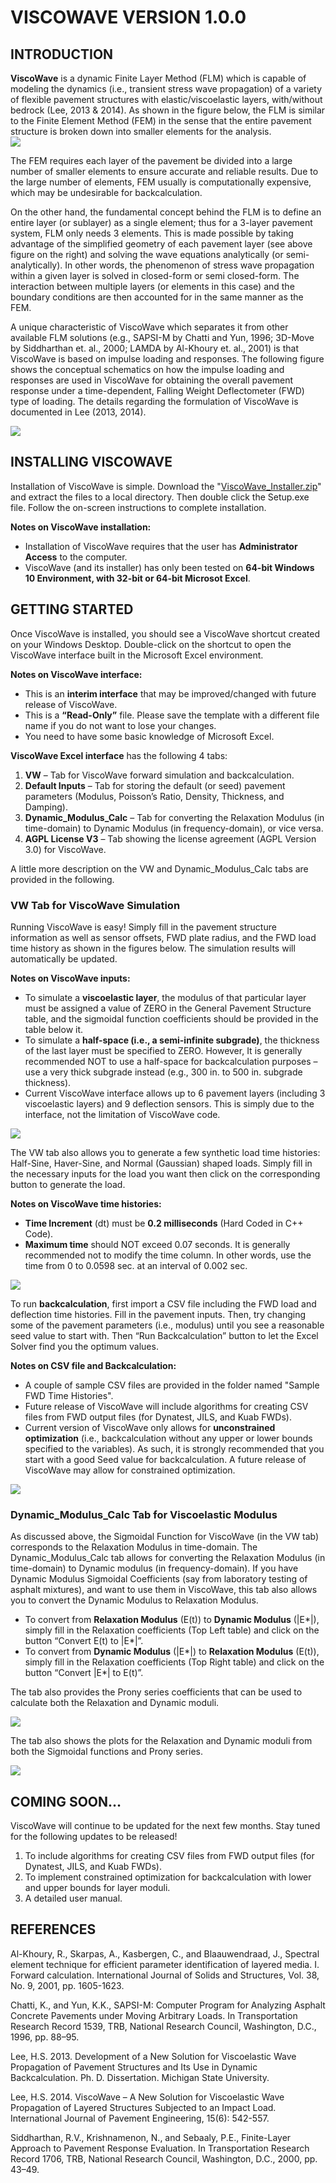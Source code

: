 # VISCOWAVE VERSION 1.0.0

## INTRODUCTION

**ViscoWave** is a dynamic Finite Layer Method (FLM) which is capable of modeling the dynamics (i.e., transient stress wave propagation) of a variety of flexible pavement structures with elastic/viscoelastic layers, with/without bedrock (Lee, 2013 & 2014).  As shown in the figure below, the FLM is similar to the Finite Element Method (FEM) in the sense that the entire pavement structure is broken down into smaller elements for the analysis.  
<img src="Release Notes/Figures/FEM_vs_FLM.jpg" ></img>

The FEM requires each layer of the pavement be divided into a large number of smaller elements to ensure accurate and reliable results.  Due to the large number of elements, FEM usually is computationally expensive, which may be undesirable for backcalculation.  

On the other hand, the fundamental concept behind the FLM is to define an entire layer (or sublayer) as a single element; thus for a 3-layer pavement system, FLM only needs 3 elements.  This is made possible by taking advantage of the simplified geometry of each pavement layer (see above figure on the right) and solving the wave equations analytically (or semi-analytically). In other words, the phenomenon of stress wave propagation within a given layer is solved in closed-form or semi closed-form.  The interaction between multiple layers (or elements in this case) and the boundary conditions are then accounted for in the same manner as the FEM.

A unique characteristic of ViscoWave which separates it from other available FLM solutions (e.g., SAPSI-M by Chatti and Yun, 1996; 3D-Move by Siddharthan et. al., 2000; LAMDA by Al-Khoury et. al., 2001) is that ViscoWave is based on impulse loading and responses. The following figure shows the conceptual schematics on how the impulse loading and responses are used in ViscoWave for obtaining the overall pavement response under a time-dependent, Falling Weight Deflectometer (FWD) type of loading. The details regarding the formulation of ViscoWave is documented in Lee (2013, 2014).

<img src="Release Notes/Figures/Impulse_Load_Response.jpg " ></img>


## INSTALLING VISCOWAVE

Installation of ViscoWave is simple. Download the "[ViscoWave_Installer.zip](ViscoWave_Installer.zip)" and extract the files to a local directory. Then double click the Setup.exe file. Follow the on-screen instructions to complete installation.  

**Notes on ViscoWave installation:**
* Installation of ViscoWave requires that the user has **Administrator Access** to the computer.
* ViscoWave (and its installer) has only been tested on **64-bit Windows 10 Environment, with 32-bit or 64-bit Microsot Excel**.

## GETTING STARTED

Once ViscoWave is installed, you should see a ViscoWave shortcut created on your Windows Desktop. Double-click on the shortcut to open the ViscoWave interface built in the Microsoft Excel environment. 

**Notes on ViscoWave interface:**
* This is an **interim interface** that may be improved/changed with future release of ViscoWave.
* This is a **“Read-Only”** file. Please save the template with a different file name if you do not want to lose your changes.
* You need to have some basic knowledge of Microsoft Excel.

**ViscoWave Excel interface** has the following 4 tabs:

1.	**VW** – Tab for ViscoWave forward simulation and backcalculation. 
2.	**Default Inputs** – Tab for storing the default (or seed) pavement parameters (Modulus, Poisson’s Ratio, Density, Thickness, and Damping).
3.	**Dynamic_Modulus_Calc** – Tab for converting the Relaxation Modulus (in time-domain) to Dynamic Modulus (in frequency-domain), or vice versa. 
4.	**AGPL License V3** – Tab showing the license agreement (AGPL Version 3.0) for ViscoWave. 

A little more description on the VW and Dynamic_Modulus_Calc tabs are provided in the following. 

### VW Tab for ViscoWave Simulation

Running ViscoWave is easy!  Simply fill in the pavement structure information as well as sensor offsets, FWD plate radius, and the FWD load time history as shown in the figures below. The simulation results will automatically be updated. 

**Notes on ViscoWave inputs:**
* To simulate a **viscoelastic layer**, the modulus of that particular layer must be assigned a value of ZERO in the General Pavement Structure table, and the sigmoidal function coefficients should be provided in the table below it.
* To simulate a **half-space (i.e., a semi-infinite subgrade)**, the thickness of the last layer must be specified to ZERO. However, It is generally recommended NOT to use a half-space for backcalculation purposes – use a very thick subgrade instead (e.g., 300 in. to 500 in. subgrade thickness).
* Current ViscoWave interface allows up to 6 pavement layers (including 3 viscoelastic layers) and 9 deflection sensors. This is simply due to the interface, not the limitation of ViscoWave code.

<img src="Release Notes/Figures/ViscoWave_Input_Screen.jpg " ></img>

The VW tab also allows you to generate a few synthetic load time histories: Half-Sine, Haver-Sine, and Normal (Gaussian) shaped loads. Simply fill in the necessary inputs for the load you want then click on the corresponding button to generate the load. 

**Notes on ViscoWave time histories:**
* **Time Increment** (dt) must be **0.2 milliseconds** (Hard Coded in C++ Code).
* **Maximum time** should NOT exceed 0.07 seconds. It is generally recommended not to modify the time column. In other words, use the time from 0 to 0.0598 sec. at an interval of 0.002 sec.

<img src="Release Notes/Figures/ViscoWave_TimeHistories.jpg " ></img>


To run **backcalculation**, first import a CSV file including the FWD load and deflection time histories. Fill in the pavement inputs. Then, try changing some of the pavement parameters (i.e., modulus) until you see a reasonable seed value to start with. Then “Run Backcalculation” button to let the Excel Solver find you the optimum values. 

**Notes on CSV file and Backcalculation:**
* A couple of sample CSV files are provided in the folder named "Sample FWD Time Histories".
* Future release of ViscoWave will include algorithms for creating CSV files from FWD output files (for Dynatest, JILS, and Kuab FWDs).
* Current version of ViscoWave only allows for **unconstrained optimization** (i.e., backcalculation without any upper or lower bounds specified to the variables). As such, it is strongly recommended that you start with a good Seed value for backcalculation.  A future release of ViscoWave may allow for constrained optimization.

<img src="Release Notes/Figures/ViscoWave_Defl_Plots.jpg " ></img>

### Dynamic_Modulus_Calc Tab for Viscoelastic Modulus

As discussed above, the Sigmoidal Function for ViscoWave (in the VW tab) corresponds to the Relaxation Modulus in time-domain.  The Dynamic_Modulus_Calc tab allows for converting the Relaxation Modulus (in time-domain) to Dynamic modulus (in frequency-domain). If you have Dynamic Modulus Sigmoidal Coefficients (say from laboratory testing of asphalt mixtures), and want to use them in ViscoWave, this tab also allows you to convert the Dynamic Modulus to Relaxation Modulus. 


* To convert from **Relaxation Modulus** (E(t)) to **Dynamic Modulus** (|E*|), simply fill in the Relaxation coefficients (Top Left table) and click on the button “Convert E(t) to |E*|”.
* To convert from **Dynamic Modulus** (|E*|) to **Relaxation Modulus** (E(t)), simply fill in the Relaxation coefficients (Top Right table) and click on the button “Convert |E*| to E(t)”.

The tab also provides the Prony series coefficients that can be used to calculate both the Relaxation and Dynamic moduli. 

<img src="Release Notes/Figures/Sigmoidal_and_Prony_Coefficients.jpg" ></img>

The tab also shows the plots for the Relaxation and Dynamic moduli from both the Sigmoidal functions and Prony series. 

<img src="Release Notes/Figures/Modulus_Plots.jpg " ></img>


## COMING SOON…

ViscoWave will continue to be updated for the next few months.  Stay tuned for the following updates to be released!

1.	To include algorithms for creating CSV files from FWD output files (for Dynatest, JILS, and Kuab FWDs). 
2.	To implement constrained optimization for backcalculation with lower and upper bounds for layer moduli. 
3.	A detailed user manual. 

## REFERENCES

Al-Khoury, R., Skarpas, A., Kasbergen, C., and Blaauwendraad, J., Spectral element technique for efficient parameter identification of layered media. I. Forward calculation. International Journal of Solids and Structures, Vol. 38, No. 9, 2001, pp. 1605-1623.

Chatti, K., and Yun, K.K., SAPSI-M: Computer Program for Analyzing Asphalt Concrete Pavements under Moving Arbitrary Loads. In Transportation Research Record 1539, TRB, National Research Council, Washington, D.C., 1996, pp. 88–95. 

Lee, H.S. 2013. Development of a New Solution for Viscoelastic Wave Propagation of Pavement Structures and Its Use in Dynamic Backcalculation. Ph. D. Dissertation. Michigan State University. 

Lee, H.S. 2014. ViscoWave – A New Solution for Viscoelastic Wave Propagation of Layered Structures Subjected to an Impact Load. International Journal of Pavement Engineering, 15(6): 542-557.

Siddharthan, R.V., Krishnamenon, N., and Sebaaly, P.E., Finite-Layer Approach to Pavement Response Evaluation. In Transportation Research Record 1706, TRB, National Research Council, Washington, D.C., 2000, pp. 43–49. 
